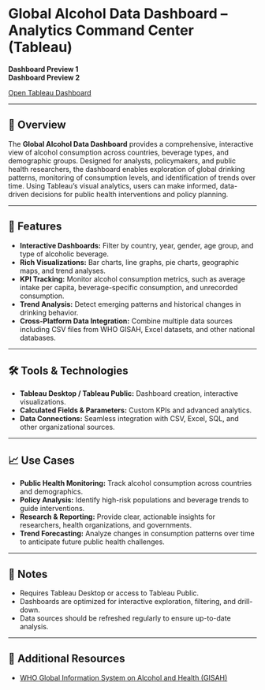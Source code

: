 # Global Alcohol Data Dashboard – Analytics Command Center (Tableau)

**Dashboard Preview 1**  
**Dashboard Preview 2**  

[Open Tableau Dashboard](https://public.tableau.com/app/profile/sahar.yacoov/viz/alcoholtypes/Dashboard1?publish=yes)

---

## 🧠 Overview

The **Global Alcohol Data Dashboard** provides a comprehensive, interactive view of alcohol consumption across countries, beverage types, and demographic groups. Designed for analysts, policymakers, and public health researchers, the dashboard enables exploration of global drinking patterns, monitoring of consumption levels, and identification of trends over time. Using Tableau’s visual analytics, users can make informed, data-driven decisions for public health interventions and policy planning.

---

## 🔧 Features

- **Interactive Dashboards:** Filter by country, year, gender, age group, and type of alcoholic beverage.  
- **Rich Visualizations:** Bar charts, line graphs, pie charts, geographic maps, and trend analyses.  
- **KPI Tracking:** Monitor alcohol consumption metrics, such as average intake per capita, beverage-specific consumption, and unrecorded consumption.  
- **Trend Analysis:** Detect emerging patterns and historical changes in drinking behavior.  
- **Cross-Platform Data Integration:** Combine multiple data sources including CSV files from WHO GISAH, Excel datasets, and other national databases.  

---

## 🛠 Tools & Technologies

- **Tableau Desktop / Tableau Public:** Dashboard creation, interactive visualizations.  
- **Calculated Fields & Parameters:** Custom KPIs and advanced analytics.  
- **Data Connections:** Seamless integration with CSV, Excel, SQL, and other organizational sources.  

---

## 📈 Use Cases

- **Public Health Monitoring:** Track alcohol consumption across countries and demographics.  
- **Policy Analysis:** Identify high-risk populations and beverage trends to guide interventions.  
- **Research & Reporting:** Provide clear, actionable insights for researchers, health organizations, and governments.  
- **Trend Forecasting:** Analyze changes in consumption patterns over time to anticipate future public health challenges.  

---

## 📌 Notes

- Requires Tableau Desktop or access to Tableau Public.  
- Dashboards are optimized for interactive exploration, filtering, and drill-down.  
- Data sources should be refreshed regularly to ensure up-to-date analysis.  

---

## 🔗 Additional Resources

- [WHO Global Information System on Alcohol and Health (GISAH)](https://www.who.int/data/gho/data/themes/topics/topic-details/GHO/levels-of-consumption)

